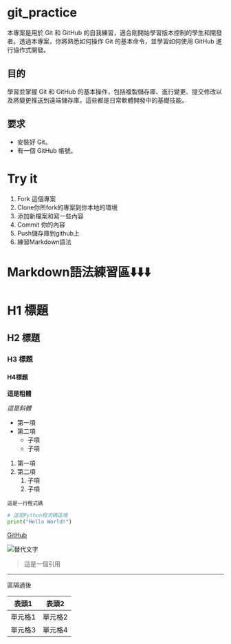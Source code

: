 # git_practice
本專案是用於 Git 和 GitHub 的自我練習，適合剛開始學習版本控制的學生和開發者。透過本專案，你將熟悉如何操作 Git 的基本命令，並學習如何使用 GitHub 進行協作式開發。

## 目的
學習並掌握 Git 和 GitHub 的基本操作，包括複製儲存庫、進行變更、提交修改以及將變更推送到遠端儲存庫。這些都是日常軟體開發中的基礎技能。

## 要求
- 安裝好 Git。
- 有一個 GitHub 帳號。

# Try it
1. Fork 這個專案
2. Clone你所fork的專案到你本地的環境
3. 添加新檔案和寫一些內容
4. Commit 你的內容
5. Push儲存庫到github上
6. 練習Markdown語法

# Markdown語法練習區⬇️⬇️⬇️

# H1 標題
## H2 標題
### H3 標題
#### H4標題

**這是粗體**

*這是斜體*

- 第一項
- 第二項
  - 子項
  - 子項

1. 第一項
2. 第二項
   1. 子項
   2. 子項

`這是一行程式碼`

```python
# 這是Python程式碼區塊
print("Hello World!")
```

[GitHub](https://github.com)

![替代文字](https://static-00.iconduck.com/assets.00/flutter-icon-2048x2048-ufx4idi8.png)

> 這是一個引用
---

區隔過後

| 表頭1 | 表頭2 |
| --- | --- |
| 單元格1 | 單元格2 |
|單元格3 | 單元格4 |



